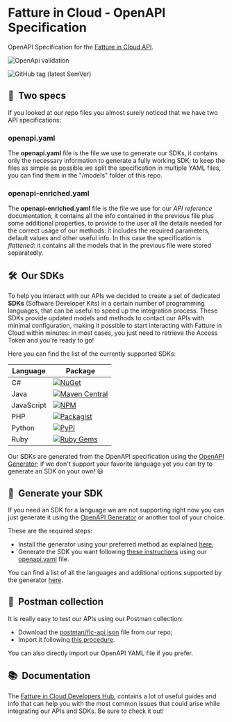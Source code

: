 # Fatture in Cloud - OpenAPI Specification #
OpenAPI Specification for the [Fatture in Cloud API](http://developers.fattureincloud.it). 

![OpenApi validation](https://validator.swagger.io/validator?url=https://raw.githubusercontent.com/fattureincloud/openapi-fattureincloud/master/openapi.yaml)

![GitHub tag (latest SemVer)](https://img.shields.io/github/v/tag/fattureincloud/openapi-fattureincloud?color=violet&label=release&sort=semver)

## &#128109;&nbsp; Two specs ##
If you looked at our repo files you almost surely noticed that we have two API specifications:

### openapi.yaml ###
The **openapi.yaml** file is the file we use to generate our SDKs, it contains only the necessary information to generate a fully working SDK; to keep the files as simple as possible we split the specification in multiple YAML files, you can find them in the "/models" folder of this repo.

### openapi-enriched.yaml ###
The **openapi-enriched.yaml** file is the file we use for our *API reference* documentation, it contains all the info contained in the previous file plus some additional properties, to provide to the user all the details needed for the correct usage of our methods: it includes the required parameters, default values and other useful info. In this case the specification is *flattened*: it contains all the models that in the previous file were stored separatedly.

## &#128736;&nbsp; Our SDKs ##
To help you interact with our APIs we decided to create a set of dedicated **SDKs** (Software Developer Kits) in a certain number of programming languages, that can be useful to speed up the integration process. These SDKs provide updated models and methods to contact our APIs with minimal configuration, making it possible to start interacting with Fatture in Cloud within minutes: in most cases, you just need to retrieve the Access Token and you're ready to go!

Here you can find the list of the currently supported SDKs:

| Language | Package |
|---|---|
| C# | [![NuGet](https://img.shields.io/nuget/v/It.FattureInCloud.Sdk?color=7b2f85)](https://www.nuget.org/packages/It.FattureInCloud.Sdk) |
| Java | [![Maven Central](https://img.shields.io/maven-central/v/it.fattureincloud/fattureincloud-java-sdk?color=b07219)](https://search.maven.org/artifact/it.fattureincloud/fattureincloud-java-sdk) |
| JavaScript | [![NPM](https://img.shields.io/npm/v/@fattureincloud/fattureincloud-js-sdk?color=ffeb42)](https://www.npmjs.com/package/@fattureincloud/fattureincloud-js-sdk) |
| PHP | [![Packagist](https://img.shields.io/packagist/v/fattureincloud/fattureincloud-php-sdk?color=8892be)](https://packagist.org/packages/fattureincloud/fattureincloud-php-sdk) |
| Python | [![PyPI](https://img.shields.io/pypi/v/fattureincloud-python-sdk?color=16c0f8)](https://pypi.org/project/fattureincloud-python-sdk/) |
| Ruby | [![Ruby Gems](https://img.shields.io/gem/v/fattureincloud_ruby_sdk?color=c22815)](https://rubygems.org/gems/fattureincloud_ruby_sdk) |

Our SDKs are generated from the OpenAPI specification using the [OpenAPI Generator](https://github.com/OpenAPITools/openapi-generator); if we don't support your favorite language yet you can try to generate an SDK on your own! &#128515;

## &#128193;&nbsp; Generate your SDK ##
If you need an SDK for a language we are not supporting right now you can just generate it using the [OpenAPI Generator](https://github.com/OpenAPITools/openapi-generator) or another tool of your choice.

These are the required steps:
- Install the generator using your preferred method as explained [here](https://openapi-generator.tech/docs/installation);
- Generate the SDK you want following [these instructions](https://openapi-generator.tech/docs/usage) using our [openapi.yaml](https://raw.githubusercontent.com/fattureincloud/openapi-fattureincloud/master/openapi.yaml) file.

You can find a list of all the languages and additional options supported by the generator [here](https://openapi-generator.tech/docs/generators).

## &#128238;&nbsp; Postman collection ##
It is really easy to test our APIs using our Postman collection:
- Download the [postman/fic-api.json](https://raw.githubusercontent.com/fattureincloud/openapi-fattureincloud/master/postman/fic-api.json) file from our repo;
- Import it following [this procedure](https://learning.postman.com/docs/getting-started/importing-and-exporting-data/#importing-data-into-postman).

You can also directly import our OpenAPI YAML file if you prefer.

## &#128218;&nbsp; Documentation ##
The [Fatture in Cloud Developers Hub](https://developers.fattureincloud.it), contains a lot of useful guides and info that can help you with the most common issues that could arise while integrating our APIs and SDKs. Be sure to check it out! 